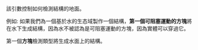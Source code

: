 該引數控制如何檢測結構的地面。

例如: 如果我們為一個基於水的生态域製作一個結構，**第一個可阻塞運動的方塊**將在水下生成結構，因為水不被認為是可阻塞運動的方塊，因為實體可以穿過它。

第一個**方塊**檢測類型將生成水面上的結構。